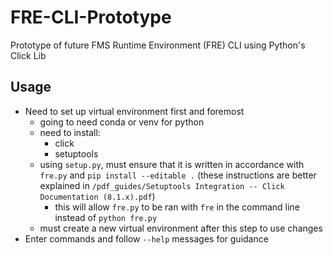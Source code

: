 # FRE-CLI-Prototype
Prototype of future FMS Runtime Environment (FRE) CLI using Python's Click Lib

## Usage
* Need to set up virtual environment first and foremost
    - going to need conda or venv for python
    - need to install:
        - click
        - setuptools
    - using `setup.py`, must ensure that it is written in accordance with `fre.py` and `pip install --editable .` (these instructions are better explained in `/pdf_guides/Setuptools Integration -- Click Documentation (8.1.x).pdf`)
        - this will allow `fre.py` to be ran with `fre` in the command line instead of `python fre.py`
    - must create a new virtual environment after this step to use changes
* Enter commands and follow `--help` messages for guidance